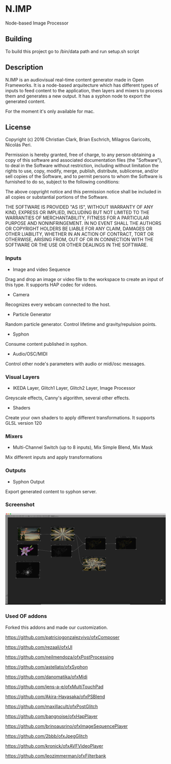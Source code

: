 N.IMP
=====

Node-based Image Processor

Building
---------------
To build this project go to /bin/data path and run setup.sh script


Description
---------------
N.IMP is an audiovisual real-time content generator made in Open Frameworks. It is a node-based arquitecture which has different types of inputs to feed content to the application, then layers and mixers to process them and generates a new output. It has a syphon node to export the generated content.

For the moment it's only available for mac.

License
---------------

Copyright (c) 2016 Christian Clark, Brian Eschrich, Milagros Garicoits, Nicolás Peri.

Permission is hereby granted, free of charge, to any person obtaining a copy of this software and associated documentation files (the "Software"), to deal in the Software without restriction, including without limitation the rights to use, copy, modify, merge, publish, distribute, sublicense, and/or sell copies of the Software, and to permit persons to whom the Software is furnished to do so, subject to the following conditions:

The above copyright notice and this permission notice shall be included in all copies or substantial portions of the Software.

THE SOFTWARE IS PROVIDED "AS IS", WITHOUT WARRANTY OF ANY KIND, EXPRESS OR IMPLIED, INCLUDING BUT NOT LIMITED TO THE WARRANTIES OF MERCHANTABILITY, FITNESS FOR A PARTICULAR PURPOSE AND NONINFRINGEMENT. IN NO EVENT SHALL THE AUTHORS OR COPYRIGHT HOLDERS BE LIABLE FOR ANY CLAIM, DAMAGES OR OTHER LIABILITY, WHETHER IN AN ACTION OF CONTRACT, TORT OR OTHERWISE, ARISING FROM, OUT OF OR IN CONNECTION WITH THE SOFTWARE OR THE USE OR OTHER DEALINGS IN THE SOFTWARE.

### Inputs

- Image and video Sequence

Drag and drop an image or video file to the workspace to create an input of this type. It supports HAP codec for videos.

- Camera

Recognizes every webcam connected to the host.

- Particle Generator

Random particle generator. Control lifetime and gravity/repulsion points.

- Syphon

Consume content published in syphon.

- Audio/OSC/MIDI

Control other node's parameters with audio or midi/osc messages.


### Visual Layers

- IKEDA Layer, Glitch1 Layer, Glitch2 Layer, Image Processor

Greyscale effects, Canny's algorithm, several other effects.

- Shaders

Create your own shaders to apply different transformations. It supports GLSL version 120


### Mixers

- Multi-Channel Switch (up to 8 inputs), Mix Simple Blend, Mix Mask

Mix different inputs and apply transformations


### Outputs

- Syphon Output

Export generated content to syphon server.



### Screenshot
![alt tag](/screenShot.png?raw=true "Demo")


### Used OF addons
Forked this addons and made our customization.

https://github.com/patriciogonzalezvivo/ofxComposer

https://github.com/rezaali/ofxUI

https://github.com/neilmendoza/ofxPostProcessing

https://github.com/astellato/ofxSyphon

https://github.com/danomatika/ofxMidi

https://github.com/jens-a-e/ofxMultiTouchPad

https://github.com/Akira-Hayasaka/ofxPSBlend

https://github.com/maxillacult/ofxPostGlitch

https://github.com/bangnoise/ofxHapPlayer

https://github.com/brinoausrino/ofxImageSequencePlayer

https://github.com/2bbb/ofxJpegGlitch

https://github.com/kronick/ofxAVFVideoPlayer

https://github.com/leozimmerman/ofxFilterbank

